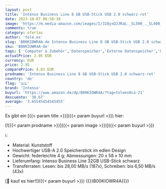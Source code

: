 ```yaml
---
layout: post
title: 'Intenso Business Line 8 GB USB-Stick USB 2.0 schwarz-rot'
date: 2023-10-07 06:50:39
image: 'https://m.media-amazon.com/images/I/31OyxQJJRaL._SL500_._SL400_.jpg'
comments: true
category: ofertas
author: 'tole.es'
slug: 'B00KIOWR4A-de Intenso Business Line 8 GB USB-Stick USB 2.0 schwarz-rot'
sku: 'B00KIOWR4A-de'
tags: [ 'Computer & Zubehör','Datenspeicher','Externe Datenspeicher','USB-Sticks','intenso','🇩🇪', ]
actualPrice: 2.95 EUR
currency: EUR
price: 2.95
comparePrice: 4.81 EUR
prodname: 'Intenso Business Line 8 GB USB-Stick USB 2.0 schwarz-rot'
country: 'de'
flag: '🇩🇪'
brand: 'Intenso'
buyurl: 'https://www.amazon.de/dp/B00KIOWR4A/?tag=tolees0ca-21'
descuento: '38.67'
average: '3.65545454545455'
---
```


Es gibt ein [{{< param title >}}]({{< param buyurl >}}) hier:

[![{{< param prodname >}}]({{< param image >}})]({{< param buyurl >}})

ℹ️:

- Material: Kunststoff
- Hochwertiger USB-A 2.0 Speicherstick im edlen Design
- Gewicht: federleichte 4 g; Abmessungen: 20 x 58 x 10 mm
- Lieferumfang: Intenso Business Line 32GB USB-Stick schwarz
- Transferraten: Lesen: bis 28,00 MB/s (187x), Schreiben: bis 6,50 MB/s (43x)

[🛒 kauf es hier!!]({{< param buyurl >}})
{{<world>}}B00KIOWR4A{{</world>}}
